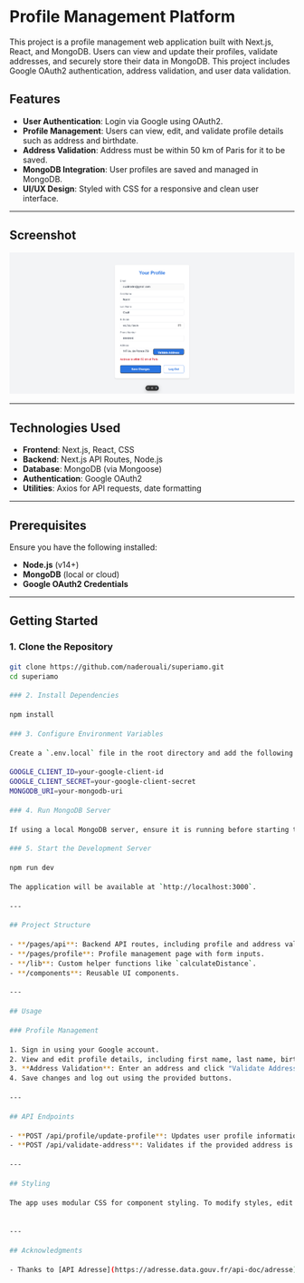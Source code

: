 # Profile Management Platform

This project is a profile management web application built with Next.js, React, and MongoDB. Users can view and update their profiles, validate addresses, and securely store their data in MongoDB. This project includes Google OAuth2 authentication, address validation, and user data validation.

## Features

- **User Authentication**: Login via Google using OAuth2.
- **Profile Management**: Users can view, edit, and validate profile details such as address and birthdate.
- **Address Validation**: Address must be within 50 km of Paris for it to be saved.
- **MongoDB Integration**: User profiles are saved and managed in MongoDB.
- **UI/UX Design**: Styled with CSS for a responsive and clean user interface.

---

## Screenshot

![Profile Page Screenshot](src/assets/Screenshot.png)

---

## Technologies Used

- **Frontend**: Next.js, React, CSS
- **Backend**: Next.js API Routes, Node.js
- **Database**: MongoDB (via Mongoose)
- **Authentication**: Google OAuth2
- **Utilities**: Axios for API requests, date formatting

---

## Prerequisites

Ensure you have the following installed:

- **Node.js** (v14+)
- **MongoDB** (local or cloud)
- **Google OAuth2 Credentials**

---

## Getting Started

### 1. Clone the Repository

```bash
git clone https://github.com/naderouali/superiamo.git
cd superiamo

### 2. Install Dependencies

npm install

### 3. Configure Environment Variables

Create a `.env.local` file in the root directory and add the following variables:

GOOGLE_CLIENT_ID=your-google-client-id
GOOGLE_CLIENT_SECRET=your-google-client-secret
MONGODB_URI=your-mongodb-uri

### 4. Run MongoDB Server

If using a local MongoDB server, ensure it is running before starting the application.

### 5. Start the Development Server

npm run dev

The application will be available at `http://localhost:3000`.

---

## Project Structure

- **/pages/api**: Backend API routes, including profile and address validation.
- **/pages/profile**: Profile management page with form inputs.
- **/lib**: Custom helper functions like `calculateDistance`.
- **/components**: Reusable UI components.

---

## Usage

### Profile Management

1. Sign in using your Google account.
2. View and edit profile details, including first name, last name, birthdate, address, and phone number.
3. **Address Validation**: Enter an address and click "Validate Address." The address must be within 50 km of Paris to save.
4. Save changes and log out using the provided buttons.

---

## API Endpoints

- **POST /api/profile/update-profile**: Updates user profile information.
- **POST /api/validate-address**: Validates if the provided address is within 50 km of Paris.

---

## Styling

The app uses modular CSS for component styling. To modify styles, edit the CSS files in the **/styles** folder.


---

## Acknowledgments

- Thanks to [API Adresse](https://adresse.data.gouv.fr/api-doc/adresse) for geolocation data.